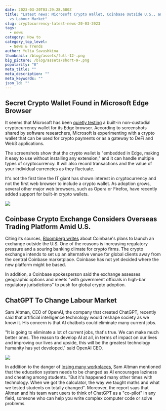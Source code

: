 ```yaml
---
date: 2023-03-20T03:29:28.580Z
title: "Latest news: Microsoft Crypto Wallet, Coinbase Outside U.S., and ChatGPT
  vs Labour Market"
slug: cryptocurrency-latest-news-20-03-2023
tags:
  - news
category: How to
category_top_level:
  - News & Trends
author: Yulia Savushkina
thumbnail: /blog/assets/full-12-.png
big_picture: /blog/assets/short-9-.png
popularity: "0"
meta_title: ""
meta_description: ""
meta_keywords: ""
json_ld: ""
---
```

## Secret Crypto Wallet Found in Microsoft Edge Browser 

It seems that Microsoft has been [quietly testing](https://cryptonews.com/news/software-researcher-finds-secret-crypto-wallet-microsoft-edge-browser-whats-goin.htm) a built-in non-custodial cryptocurrency wallet for its Edge browser. According to screenshots shared by software researchers, Microsoft is experimenting with a crypto wallet that can be used for crypto payments or as a gateway to DeFi and Web3 applications. 

The screenshots show that the crypto wallet is "embedded in Edge, making it easy to use without installing any extension," and it can handle multiple types of cryptocurrency. It will also record transactions and the value of your individual currencies as they fluctuate. 

It's not the first time the IT giant has shown interest in cryptocurrency and not the first web browser to include a crypto wallet. As adoption grows, several other major web browsers, such as Opera or Firefox, have recently added support for built-in crypto wallets. 

![](https://lh6.googleusercontent.com/IFh_hC0z74yfhJ3XDG0Sr7kSAObDuFjTcGxPjDCx6WxV89K4lPAsz52E_BvaGdMmcvDsgGs_HeaA9yJ2tYzjeZWh-lXbJZZDSZUVfNc5-I-KBQ7GChc5c6DSsYalqF-H9HO3fRoSA8Y8sACNn034aOs)

## Coinbase Crypto Exchange Considers Overseas Trading Platform Amid U.S.

Citing its sources, [Bloomberg writes](https://www.bloomberg.com/news/articles/2023-03-17/coinbase-coin-in-talks-over-crypto-trading-platform-outside-the-us?leadSource=uverify%20wall#xj4y7vzkg) about Coinbase's plans to launch an exchange outside the U.S. One of the reasons is increasing regulatory pressure and a souring banking climate for crypto firms. The crypto exchange intends to set up an alternative venue for global clients away from the central Coinbase marketplace. Coinbase has not yet decided where the new platform might be based. 

In addition, a Coinbase spokesperson said the exchange assesses geographic options and meets "with government officials in high-bar regulatory jurisdictions" to push for global crypto adoption. 

## ChatGPT To Change Labour Market

Sam Altman, CEO of OpenAI, the company that created ChatGPT, recently said that artificial intelligence technology would reshape society as we know it. His concern is that AI chatbots could eliminate many current jobs.

"It is going to eliminate a lot of current jobs, that's true. We can make much better ones. The reason to develop AI at all, in terms of impact on our lives and improving our lives and upside, this will be the greatest technology humanity has yet developed," said OpenAI CEO.

![](https://lh5.googleusercontent.com/CmSmNkrzZ6wnYNrC8esCsYLBhEYFQaXYf7tEKFiTC2ZVdlhFLW_er6tvZAd9QdcOPyMYWUOBknjJimVNCfwOPB-C2MOJcVRl-i6FuEWlw4U457YpI1tuplx0eERfoiTP_3YUBYsP2skskQrovYx52R4)

In addition to the danger of [losing many workplaces](https://interestingengineering.com/innovation/chatgpt-4-will-kill-jobs), Sam Altman mentioned that the education system needs to be changed as AI encourages laziness and cheating among students. "But it's happened many other times with technology. When we got the calculator, the way we taught maths and what we tested students on totally changed". Moreover, the report says that Altman and his team want users to think of ChatGPT as a "co-pilot" in any field, someone who can help you write complex computer code or solve problems.